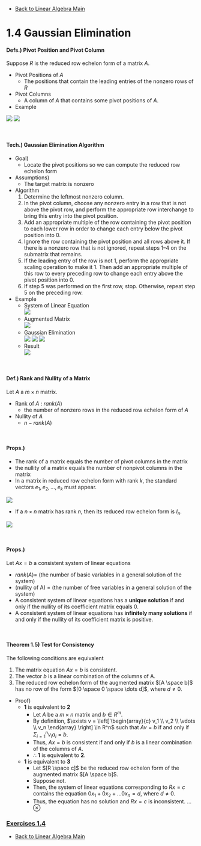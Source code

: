 * [Back to Linear Algebra Main](../../main.md)

# 1.4 Gaussian Elimination

#### Defs.) Pivot Position and Pivot Column
Suppose $R$ is the reduced row echelon form of a matrix $A$.
* Pivot Positions of $A$
  * The positions that contain the leading entries of the nonzero rows of $R$
* Pivot Columns
  * A column of $A$ that contains some pivot positions of $A$.
* Example   

![](./images/04_01_01.png)
![](./images/04_01_02.png)   


<br>

#### Tech.) Gaussian Elimination Algorithm
* Goal)
  * Locate the pivot positions so we can compute the reduced row echelon form
* Assumptions)
  * The target matrix is nonzero
* Algorithm
  1. Determine the leftmost nonzero column.
  2. In the pivot column, choose any nonzero entry in a row that is not above the pivot row, and perform the appropriate row interchange to bring this entry into the pivot position.
  3. Add an appropriate multiple of the row containing the pivot position to each lower row in order to change each entry below the pivot position into 0.
  4. Ignore the row containing the pivot position and all rows above it. If there is a nonzero row that is not ignored, repeat steps 1–4 on the submatrix that remains.
  5. If the leading entry of the row is not 1, perform the appropriate scaling operation to make it 1. Then add an appropriate multiple of this row to every preceding row to change each entry above the pivot position into 0.
  6. If step 5 was performed on the first row, stop. Otherwise, repeat step 5 on the preceding row.
* Example   
  * System of Linear Equation   
    ![](./images/04_01_03.png)
  * Augmented Matrix   
    ![](./images/04_01_04.png)
  * Gaussian Elimination   
    ![](./images/04_01_05.png)
    ![](./images/04_01_06.png)
    ![](./images/04_01_07.png)
  * Result   
    ![](./images/04_01_08.png)


<br>

#### Def.) Rank and Nullity of a Matrix
Let $A$ a $m \times n$ matrix.
* Rank of $A$ : $rank(A)$
  * the number of nonzero rows in the reduced row echelon form of $A$
* Nullity of $A$
  * $n - rank(A)$

<br>

#### Props.)
* The rank of a matrix equals the number of pivot columns in the matrix
* the nullity of a matrix equals the number of nonpivot columns in the matrix
* In a matrix in reduced row echelon form with rank $k$, the standard vectors $e_1, e_2, ... , e_k$ must appear.   

![](./images/04_01_09.png)   

* If a $n \times n$ matrix has rank $n$, then its reduced row echelon form is $I_n$.   

![](./images/04_01_10.png)   

<br>

#### Props.)
Let $Ax=b$ a consistent system of linear equations
* $rank(A) =$ (the number of basic variables in a general solution of the system)
* (nullity of A) = (the number of free variables in a general solution of the system)
* A consistent system of linear equations has a **unique solution** if and only if the nullity of its coefficient matrix equals 0.
* A consistent system of linear equations has **infinitely many solutions** if and only if the nullity of its
coefficient matrix is positive.

<br>

#### Theorem 1.5) Test for Consistency
The following conditions are equivalent
1. The matrix equation $Ax=b$ is consistent.
2. The vector $b$ is a linear combination of the columns of A.
3. The reduced row echelon form of the augmented matrix $[A \space b]$ has no row of the form $[0 \space 0 \space \dots d]$, where $d \ne 0$.
* Proof)
  * **1** is equivalent to **2**
     * Let $A$ be a $m \times n$ matrix and $b \in R^m$. 
     * By definition, $`\exists v = \left[ \begin{array}{c} v_1 \\ v_2 \\ \vdots \\ v_n \end{array} \right] \in R^n`$ such that $Av = b$ if and only if $\Sigma_{i=1}^{n}{v_ia_i} = b$.
     * Thus, $Ax=b$ is consistent if and only if $b$ is a linear combination of the columns of $A$.
     * $\therefore$ **1** is equivalent to **2**.
  * **1** is equivalent to **3**
     * Let $[R \space c]$ be the reduced row echelon form of the augmented matrix $[A \space b]$.
     * Suppose not.
     * Then, the system of linear equations corresponding to $Rx=c$ contains the equation $0x_1 + 0x_2 + \dots 0x_n = d$, where $d \ne 0$.
     * Thus, the equation has no solution and $Rx=c$ is inconsistent. $\dots \otimes$



### [Exercises 1.4](./exercises.md)


* [Back to Linear Algebra Main](../../main.md)